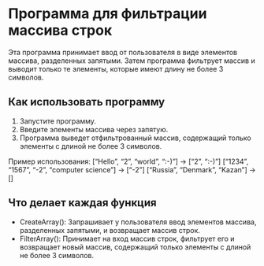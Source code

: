 # Программа для фильтрации массива строк

Эта программа принимает ввод от пользователя в виде элементов массива, разделенных запятыми. Затем программа фильтрует массив и выводит только те элементы, которые имеют длину не более 3 символов.

## Как использовать программу

1. Запустите программу.
2. Введите элементы массива через запятую.
3. Программа выведет отфильтрованный массив, содержащий только элементы с длиной не более 3 символов.

Пример использования:
[“Hello”, “2”, “world”, “:-)”] → [“2”, “:-)”]
[“1234”, “1567”, “-2”, “computer science”] → [“-2”]
[“Russia”, “Denmark”, “Kazan”] → []


## Что делает каждая функция

- CreateArray(): Запрашивает у пользователя ввод элементов массива, разделенных запятыми, и возвращает массив строк.
- FilterArray(): Принимает на вход массив строк, фильтрует его и возвращает новый массив, содержащий только элементы с длиной не более 3 символов.